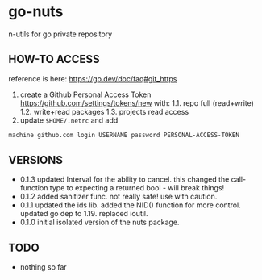 # go-nuts

n-utils for go private repository

## HOW-TO ACCESS

reference is here: <https://go.dev/doc/faq#git_https>

1. create a Github Personal Access Token <https://github.com/settings/tokens/new> with:
  1.1. repo full (read+write)
  1.2. write+read packages
  1.3. projects read access
2. update ```$HOME/.netrc``` and add

````bash
machine github.com login USERNAME password PERSONAL-ACCESS-TOKEN
````

## VERSIONS

* 0.1.3 updated Interval for the ability to cancel. this changed the call-function type to expecting a returned bool - will break things!
* 0.1.2 added sanitizer func. not really safe! use with caution.
* 0.1.1 updated the ids lib. added the NID() function for more control. updated go dep to 1.19. replaced ioutil.
* 0.1.0 initial isolated version of the nuts package.

## TODO

* nothing so far
